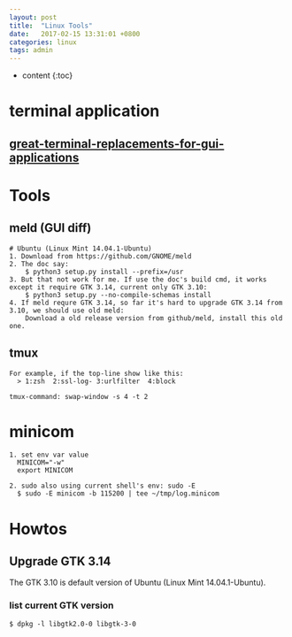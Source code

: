 ```yaml
---
layout: post
title:  "Linux Tools"
date:   2017-02-15 13:31:01 +0800
categories: linux
tags: admin
---
```


* content
{:toc}


# terminal application

## [great-terminal-replacements-for-gui-applications][1]

# Tools

## meld (GUI diff)

    # Ubuntu (Linux Mint 14.04.1-Ubuntu)
    1. Download from https://github.com/GNOME/meld
    2. The doc say:
        $ python3 setup.py install --prefix=/usr
    3. But that not work for me. If use the doc's build cmd, it works except it require GTK 3.14, current only GTK 3.10:
        $ python3 setup.py --no-compile-schemas install
    4. If meld requre GTK 3.14, so far it's hard to upgrade GTK 3.14 from 3.10, we should use old meld:
        Download a old release version from github/meld, install this old one.

## tmux

    For example, if the top-line show like this:
      > 1:zsh  2:ssl-log- 3:urlfilter  4:block

    tmux-command: swap-window -s 4 -t 2

# minicom

    1. set env var value
      MINICOM="-w"
      export MINICOM

    2. sudo also using current shell's env: sudo -E
      $ sudo -E minicom -b 115200 | tee ~/tmp/log.minicom

# Howtos

## Upgrade GTK 3.14

The GTK 3.10 is default version of Ubuntu (Linux Mint 14.04.1-Ubuntu).

### list current GTK version

    $ dpkg -l libgtk2.0-0 libgtk-3-0

  [1]: http://www.tuxarena.com/2014/03/20-great-terminal-replacements-for-gui-applications/
